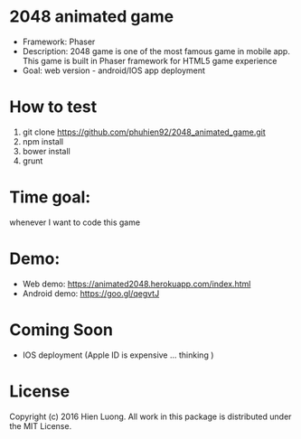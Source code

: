 # 2048 animated game
- Framework: Phaser
- Description: 2048 game is one of the most famous game in mobile app. This game is built in Phaser framework for HTML5 game experience
- Goal: web version - android/IOS app deployment

# How to test
1. git clone https://github.com/phuhien92/2048_animated_game.git
2. npm install
3. bower install
4. grunt

# Time goal: 
whenever I want to code this game

# Demo:
- Web demo: https://animated2048.herokuapp.com/index.html
- Android demo: https://goo.gl/qegvtJ

# Coming Soon
- IOS deployment (Apple ID is expensive ... thinking )

# License
Copyright (c) 2016 Hien Luong. All work in this package is distributed under the MIT License.

